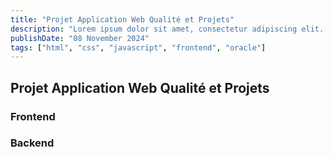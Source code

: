 ```yaml
---
title: "Projet Application Web Qualité et Projets"
description: "Lorem ipsum dolor sit amet, consectetur adipiscing elit. Sed ut purus eget sapien"
publishDate: "08 November 2024"
tags: ["html", "css", "javascript", "frontend", "oracle"]
---
```

## Projet Application Web Qualité et Projets

### Frontend

### Backend